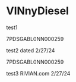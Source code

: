 # VINnyDiesel
test1

7PDSGABL0NN000259

test2 dated 2/27/24

7PDSGABL0NN000259

test3 RIVIAN.com 2/27/24
